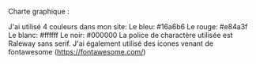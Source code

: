 Charte graphique :

J'ai utilisé 4 couleurs dans mon site:
Le bleu: #16a6b6
Le rouge: #e84a3f
Le blanc: #ffffff
Le noir: #000000
La police de charactère utilisée est Raleway sans serif.
J'ai également utilisé des icones venant de fontawesome (https://fontawesome.com/)